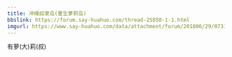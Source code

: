 ```yaml
---
title: 冲绳奴隶岛(重生萝莉岛)
bbslink: https://forum.say-huahuo.com/thread-25850-1-1.html
imgurl: https://www.say-huahuo.com/data/attachment/forum/201806/29/073113oq1h3cut95nz33t6.jpg
---
```


有萝(大)莉(叔)<!--more-->
